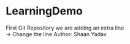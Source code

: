 # LearningDemo
First Git Repository
we are adding an extra line
<br>  -> Change the line
Author: Shaan Yadav
